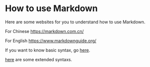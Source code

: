 # How to use Markdown

Here are some websites for you to understand how to use Markdown.

For Chinese  https://markdown.com.cn/

For English  https://www.markdownguide.org/

If you want to know basic syntax, go [here](https://markdown.com.cn/basic-syntax/).

[here](https://markdown.com.cn/extended-syntax/) are some extended syntaxs.

